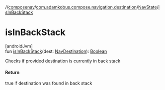 //[composenav](../../../index.md)/[com.adamkobus.compose.navigation.destination](../index.md)/[NavState](index.md)/[isInBackStack](is-in-back-stack.md)

# isInBackStack

[androidJvm]\
fun [isInBackStack](is-in-back-stack.md)(dest: [NavDestination](../-nav-destination/index.md)): [Boolean](https://kotlinlang.org/api/latest/jvm/stdlib/kotlin/-boolean/index.html)

Checks if provided destination is currently in back stack

#### Return

true if destination was found in back stack
